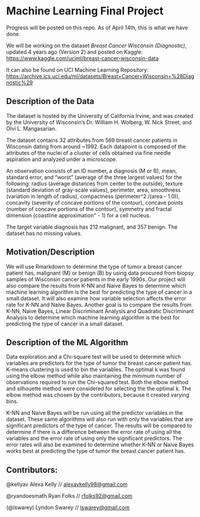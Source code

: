 # Machine Learning Final Project
Progress will be posted on this repo. As of April 14th, this is what we have done. 

We will be working on the dataset *Breast Cancer Wisconsin (Diagnostic)*,  updated 4 years ago (Version 2) and posted on Kaggle: 
https://www.kaggle.com/uciml/breast-cancer-wisconsin-data

It can also be found on UCI Machine Learning Repository: https://archive.ics.uci.edu/ml/datasets/Breast+Cancer+Wisconsin+%28Diagnostic%29


## Description of the Data
The dataset is hosted by the University of California Irvine, and was created by the University of Wisconsin’s Dr. William H. Wolberg, W. Nick Street, and Olvi L. Mangasarian. 

The dataset contains 32 attributes from 569 breast cancer patients in Wisconsin dating from around ~1992. Each datapoint is composed of the attributes of the nuclei of a cluster of cells obtained via fine needle aspiration and analyzed under a microscope. 

An observation consists of an ID number, a diagnosis (M or B), mean, standard error, and “worst” (average of the three largest values) for the following: radius (average distances from center to the outside), texture (standard deviation of gray-scale values), perimeter, area, smoothness (variation in length of radius), compactness (perimeter^2 /(area - 1.0)), concavity (severity of concave portions of the contour), concave points (number of concave portions of the contour), symmetry and fractal dimension (coastline approximation" - 1) for a cell nucleus. 

The target variable diagnosis has 212 malignant, and 357 benign. The dataset has no missing values.          


## Motivation/Description
We will use Rmarkdown to determine the type of tumor a breast cancer patient has, malignant (M) or benign (B) by using data procured from biopsy samples of Wisconsin cancer patients in the early 1990s. Our project will also compare the results from K-NN and Naive Bayes to determine which machine learning algorithm is the best for predicting the type of cancer in a small dataset. It will also examine how variable selection affects the error rate for K-NN and Naive Bayes. Another goal is to compare the results from K-NN, Naive Bayes, Linear Discriminant Analysis and Quadratic Discriminant Analysis to determine which machine learning algorithm is the best for predicting the type of cancer in a small dataset. 


## Description of the ML Algorithm
Data exploration and a Chi-square test will be used to determine which variables are predictors for the type of tumor the breast cancer patient has. K-means clustering is used to bin the variables. The optimal k was found using the elbow 
method while also maintaining the minimum number of observations required to run the 
Chi-squared test. Both the elbow method and silhouette method were considered for selecting the
the optimal k. The elbow method was chosen by the contributors, because it created varying bins. 

K-NN and Naive Bayes will be run using all the predictor variables in the dataset. These same algorithms will also run with only the variables that are significant predictors of the type of cancer. The results will be compared to determine if there is a difference between the error rate of using all the variables and the error rate of using only the significant predictors. The error rates will also be examined to determine whether K-NN or Naive Bayes works best at predicting the type of tumor the breast cancer patient has.



## Contributors: 
@kellyav Alexa Kelly // alexavkelly98@gmail.com

@ryandoesmath Ryan Folks // rfolks92@gmail.com

(@lswarey) Lyndon Swarey // lswarey@gmail.com
